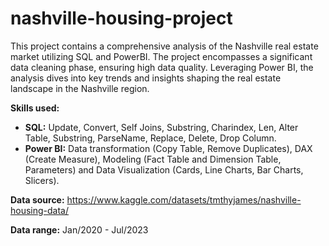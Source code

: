 # nashville-housing-project
This project contains a comprehensive analysis of the Nashville real estate market utilizing SQL and PowerBI. The project encompasses a significant data cleaning phase, ensuring high data quality. Leveraging Power BI, the analysis dives into key trends and insights shaping the real estate landscape in the Nashville region.

**Skills used:** 
- **SQL:** Update, Convert, Self Joins, Substring, Charindex, Len, Alter Table, Substring, ParseName, Replace, Delete, Drop Column.
- **Power BI:** Data transformation (Copy Table, Remove Duplicates), DAX (Create Measure), Modeling (Fact Table and Dimension Table, Parameters) and Data Visualization (Cards, Line Charts, Bar Charts, Slicers).

**Data source:** https://www.kaggle.com/datasets/tmthyjames/nashville-housing-data/

**Data range:** Jan/2020 - Jul/2023
